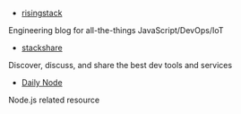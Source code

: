 - [risingstack](http://blog.risingstack.com/)

Engineering blog for all-the-things JavaScript/DevOps/IoT

- [stackshare](http://stackshare.io/)

Discover, discuss, and share the best dev tools and services

- [Daily Node](http://news.rednode.cn/)

Node.js related resource
